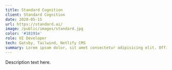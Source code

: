 ```yaml
---
title: Standard Cognition
client: Standard Cognition
date: 2020-05-15
url: https://standard.ai/
image: /public/images/standard.jpg
color: '#18191e'
role: UI Developer
tech: Gatsby, Tailwind, Netlify CMS
summary: Lorem ipsum dolor, sit amet consectetur adipisicing elit. Officiis, ipsam error nam eaque et facilis commodi nesciunt necessitatibus.
---
```


Description text here.
